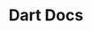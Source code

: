 ---
title: Dart Docs
category: 637e58d4d9362512a6fd7451
slug: tiki-sdk-flutter-docs
hidden: false
order: 8
type: link
link_url: https://pub.dev/documentation/tiki_sdk_flutter/latest/
---